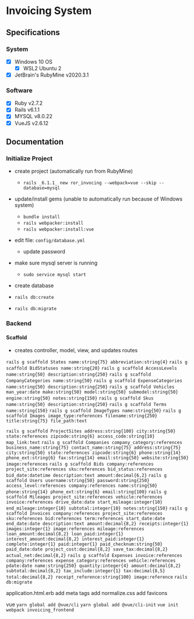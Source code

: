 # Invoicing System

## Specifications

### System

- [x] Windows 10 OS
    - [x] WSL2 Ubuntu 2
- [x] JetBrain's RubyMine v2020.3.1

### Software

- [x] Ruby v2.7.2
- [x] Rails v6.1.1
- [x] MYSQL v8.0.22
- [x] VueJS v2.6.12

## Documentation

### Initialize Project

- create project (automatically run from RubyMine)
    - `rails _6.1.1_ new ror_invocing --webpack=vue --skip --database=mysql`
    
- update/install gems (unable to automatically run because of Windows system)
    - `bundle install`
    - `rails webpacker:install`
    - `rails webpacker:install:vue`
- edit file: `config/database.yml`
    - update password
- make sure mysql server is running
    - `sudo service mysql start`
- create database
- `rails db:create`
- `rails db:migrate`

### Backend

#### Scaffold

- creates controller, model, view, and updates routes

`rails g scaffold States name:string{75} abbreviation:string{4}`
`rails g scaffold BidStatuses name:string{20}`
`rails g scaffold AccessLevels name:string{50} description:string{250}`
`rails g scaffold CompanyCategories name:string{50}`
`rails g scaffold ExpenseCategories name:string{50} description:string{250}`
`rails g scaffold Vehicles man_year:date make:string{50} model:string{50} submodel:string{50} engine:string{50} notes:string{150}`
`rails g scaffold Skus name:string{50} description:string{250}`
`rails g scaffold Terms name:string{150}`
`rails g scaffold ImageTypes name:string{50}`
`rails g scaffold Images image_type:references filename:string{250} title:string{75} file_path:text`

`rails g scaffold ProjectSites address:string{100} city:string{50} state:references zipcode:string{6} access_code:string{10} map_link:text`
`rails g scaffold Companies company_category:references business_name:string{75} contact_name:string{75} address:string{75} city:string{50} state:references zipcode:string{6} phone:string{14} phone_ext:string{6} fax:string{14} email:string{50} website:string{50} image:references`
`rails g scaffold Bids company:references project_site:references sku:references bid_status:references bid_date:datetime description:text amount:decimal{6,2}`
`rails g scaffold Users username:string{50} password:string{250} access_level:references company:references name:string{50} phone:string{14} phone_ext:string{6} email:string{100}`
`rails g scaffold Mileages project_site:references vehicle:references invoice:references drive_date:date start_mileage:integer{10} end_mileage:integer{10} subtotal:integer{10} notes:string{150}`
`rails g scaffold Invoices company:references project_site:references sku:references bid:references term:references start_date:date end_date:date description:text amount:decimal{8,2} receipts:integer{1} images:integer{1} image:references mileage:references loan_amount:decimal{8,2} loan_paid:integer{1} interest_amount:decimal{8,2} interest_paid:integer{1} complete:integer{1} paid:integer{1} paid_checknum:string{50} paid_date:date project_cost:decimal{8,2} save_tax:decimal{8,2} actual_net:decimal{8,2}`
`rails g scaffold Expenses invoice:references company:references expense_category:references vehicle:references pdate:date name:string{250} quantity:integer{4} amount:decimal{8,2} subtotal:decimal{8,2} tax_include:integer{1} tax:decimal{8,5} total:decimal{8,2} receipt_reference:string{100} image:reference`
`rails db:migrate`

application.html.erb
add meta tags
add normalize.css
add favicons

vue
`yarn global add @vue/cli`
`yarn global add @vue/cli-init`
`vue init webpack invoicing_frontend`

